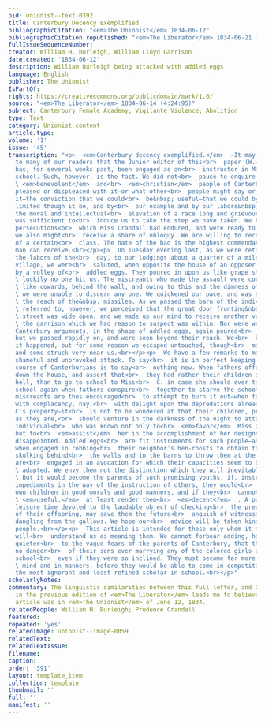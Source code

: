```yaml
---
pid: unionist--text-0392
title: Canterbury Decency Exemplified
bibliographicCitation: "<em>The Unionist</em> 1834-06-12"
bibliographicCitation.republished: "<em>The Liberator</em> 1834-06-21 (4:25:100)"
fullIssueSequenceNumber: 
creator: William H. Burleigh, William Lloyd Garrison
date.created: '1834-06-12'
description: William Burleigh being attacked with addled eggs
language: English
publisher: The Unionist
IsPartOf: 
rights: https://creativecommons.org/publicdomain/mark/1.0/
source: "<em>The Liberator</em> 1834-06-14 (4:24:95)"
subject: Canterbury Female Academy; Vigilante Violence; Abolition
type: Text
category: Unionist content
article.type: 
volume: '1'
issue: '45'
transcription: "<p>  <em>Canterbury decency exemplified.</em>  —It may not be known
  to many of our readers that the Junior editor of this<br>  paper (W.H. Burleigh)
  has, for several weeks past, been engaged as an<br>  instructor in Miss Crandall’s
  school. Such, however, is the fact. We did not<br>  pause to enquire whether the<br>
  \ <em>benevolent</em>  and<br>  <em>christian</em>  people of Canterbury would be
  pleased or displeased with it—or what other<br>  people might say or think about
  it—the conviction that we could<br>  be&nbsp; useful—that we could by our influence,
  limited though it be, and by<br>  our example and by our labors&nbsp; assist in
  the moral and intellectual<br>  elevation of a race long and grievously oppressed,
  was sufficient to<br>  induce us to take the step we have taken. We knew the shameful
  persecutions<br>  which Miss Crandall had endured, and were ready to expect that
  we also might<br>  receive a share of obloquy. We are willing to receive the censure
  of a certain<br>  class. The hate of the bad is the highest commendation a good
  man can receive.<br></p><p>  On Tuesday evening last, as we were returning after
  the labors of the<br>  day, to our lodgings about a quarter of a mile south of the
  village, we were<br>  saluted, when opposite the house of an opposer of the school,
  by a volley of<br>  addled eggs. They poured in upon us like grape shot from a seventy-four—but<br>
  \ luckily no one hit us. The miscreants who made the assault were concealed,<br>
  \ like cowards, behind the wall, and owing to this and the dimness of the night,<br>
  \ we were unable to discern any one. We quickened our pace, and was soon beyond<br>
  \ the reach of the&nbsp; missiles. As we passed the barn of the individual above<br>
  \ referred to, however, we perceived that the great door fronting&nbsp; the<br>
  \ street was wide open, and we made up our mind to receive another volley from<br>
  \ the garrison which we had reason to suspect was within. Nor were we<br>  disappointed.
  Canterbury arguments, in the shape of addled eggs, again poured<br>  in upon us;
  but we passed rapidly on, and were soon beyond their reach. We<br>  know not how
  it happened, but for some reason we escaped untouched, though<br>  many were thrown
  and some struck very near us.<br></p><p>  We have a few remarks to make upon this
  shameful and unprovoked attack. To say<br>  it is in perfect keeping with the past
  course of Canterburians is to say<br>  nothing new. When fathers offer to help tear
  down the house, and assert that<br>  they had rather their children should go to
  hell, than to go to school to Miss<br>  C. in case she should ever take a white
  school again—when fathers conspire<br>  together to starve the school out, and reckless
  miscreants are thus encouraged<br>  to attempt to burn it out—when fathers look
  with complacency, nay,<br>  with delight upon the depredations already made on Miss
  C’s property—it<br>  is not to be wondered at that their children, previously depraved
  as they are,<br>  should venture in the darkness of the night to attack an unarmed
  individual<br>  who was known not only to<br>  <em>favor</em>  Miss C’s project,
  but to<br>  <em>assist</em>  her in the accomplishment of her designs. We are not
  disappointed. Addled eggs<br>  are fit instruments for such people—and such people,
  when engaged in robbing<br>  their neighbor’s hen-roosts to obtain them, and afterwards
  skulking behind<br>  the walls and in the barns to throw them at the passer by,
  are<br>  engaged in an avocation for which their capacities seem to be peculiarly<br>
  \ adapted. We envy them not the distinction which they will inevitably acquire.<br>
  \ But it would become the parents of such promising youths, if, instead of<br>  casting
  impediments in the way of the instruction of others, they would<br>  instruct their
  own children in good morals and good manners, and if they<br>  cannot render them<br>
  \ <em>useful,</em>  at least render them<br>  <em>decent</em>  . A portion of their
  leisure time devoted to the laudable object of checking<br>  the precocious depravity
  of their offspring, may save them the future<br>  anguish of witnessing that offspring
  dangling from the gallows. We hope our<br>  advice will be taken kindly by Canterbury
  people.<br></p><p>  This article is intended for those only whom it fits. No others
  will<br>  understand us as meaning them. We cannot forbear adding, however, as a
  quieter<br>  to the vague fears of the parents of Canterbury, that there can be
  no danger<br>  of their sons ever marrying any of the colored girls of Miss C’s
  school<br>  even if they were so inclined. They must become far more refined, in<br>
  \ mind and in manners, before they would be able to come in competition<br>  with
  the most ignorant and least refined scholar in school.<br></p>"
scholarlyNotes: 
commentary: The linguistic similarities between this full letter, and Garrison's summary
  in the previous edition of <em>The Liberator</em> leads me to believe that the full
  article was in <em>The Unionist</em> of June 12, 1834.
relatedPeople: William H. Burleigh; Prudence Crandall
featured: 
repeated: 'yes'
relatedImage: unionist--image-0059
relatedText: 
relatedTextIssue: 
filename: 
caption: 
order: '391'
layout: template_item
collection: template
thumbnail: ''
full: ''
manifest: ''
---
```

